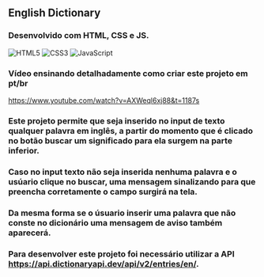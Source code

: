 ## English Dictionary 
### Desenvolvido com HTML, CSS e JS.
<div style="display: inline_block" >
    <img aling="center" alt="HTML5" src="https://img.shields.io/badge/HTML5-E34F26?style=for-the-badge&logo=html5&logoColor=white" />
    <img aling="center" alt="CSS3" src="https://img.shields.io/badge/CSS3-1572B6?style=for-the-badge&logo=css3&logoColor=white" />
    <img aling="center" alt="JavaScript" src="https://img.shields.io/badge/JavaScript-F7DF1E?style=for-the-badge&logo=javascript&logoColor=black" />
</div>

### Vídeo ensinando detalhadamente como criar este projeto em pt/br
https://www.youtube.com/watch?v=AXWeql6xj88&t=1187s


### Este projeto permite que seja inserido no input de texto qualquer palavra em inglês, a partir do momento que é clicado no botão buscar um significado para ela surgem na parte inferior.


### Caso no input texto não seja inserida nenhuma palavra e o usúario clique no buscar, uma mensagem sinalizando para que preencha corretamente o campo surgirá na tela.



### Da mesma forma se o úsuario inserir uma palavra que não conste no dicionário  uma mensagem de aviso também aparecerá.



### Para desenvolver este projeto foi necessário utilizar a API https://api.dictionaryapi.dev/api/v2/entries/en/.



